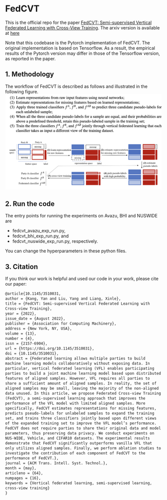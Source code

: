 # FedCVT
This is the official repo for the paper [FedCVT: Semi-supervised Vertical Federated Learning with Cross-View Training](https://dl.acm.org/doi/10.1145/3510031). The arxiv version is available at [here](https://arxiv.org/abs/2008.10838)

Note that this codebase is the Pytorch implementation of FedCVT. The original implementation is based on Tensorflow. As a result, the empirical results of the Pytorch version may differ in those of the Tensorflow version, as reported in the paper.

## 1. Methodology

The workflow of FedCVT is described as follows and illustrated in the following figure.
![FedCVT_method](./figs/overview.png)

## 2. Run the code

The entry points for running the experiments on Avazu, BHI and NUSWIDE are 
- fedcvt_avazu_exp_run.py, 
- fedcvt_bhi_exp_run.py, and
- fedcvt_nuswide_exp_run.py, respectively. 
  
You can change the hyperparameters in these python files.

## 3. Citation

If you think our work is helpful and used our code in your work, please cite our paper:
```
@article{10.1145/3510031,
author = {Kang, Yan and Liu, Yang and Liang, Xinle},
title = {FedCVT: Semi-supervised Vertical Federated Learning with Cross-view Training},
year = {2022},
issue_date = {August 2022},
publisher = {Association for Computing Machinery},
address = {New York, NY, USA},
volume = {13},
number = {4},
issn = {2157-6904},
url = {https://doi.org/10.1145/3510031},
doi = {10.1145/3510031},
abstract = {Federated learning allows multiple parties to build machine learning models collaboratively without exposing data. In particular, vertical federated learning (VFL) enables participating parties to build a joint machine learning model based upon distributed features of aligned samples. However, VFL requires all parties to share a sufficient amount of aligned samples. In reality, the set of aligned samples may be small, leaving the majority of the non-aligned data unused. In this article, we propose Federated Cross-view Training (FedCVT), a semi-supervised learning approach that improves the performance of the VFL model with limited aligned samples. More specifically, FedCVT estimates representations for missing features, predicts pseudo-labels for unlabeled samples to expand the training set, and trains three classifiers jointly based upon different views of the expanded training set to improve the VFL model’s performance. FedCVT does not require parties to share their original data and model parameters, thus preserving data privacy. We conduct experiments on NUS-WIDE, Vehicle, and CIFAR10 datasets. The experimental results demonstrate that FedCVT significantly outperforms vanilla VFL that only utilizes aligned samples. Finally, we perform ablation studies to investigate the contribution of each component of FedCVT to the performance of FedCVT.},
journal = {ACM Trans. Intell. Syst. Technol.},
month = {may},
articleno = {64},
numpages = {16},
keywords = {Vertical federated learning, semi-supervised learning, cross-view training}
}
```
